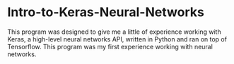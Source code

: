 # Intro-to-Keras-Neural-Networks
This program was designed to give me a little of experience working with Keras, a high-level neural networks API, written in Python and ran on top of Tensorflow. This program was my first experience working with neural networks.
